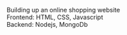 Building up an online shopping website   
Frontend: HTML, CSS, Javascript   
Backend: Nodejs, MongoDb   


